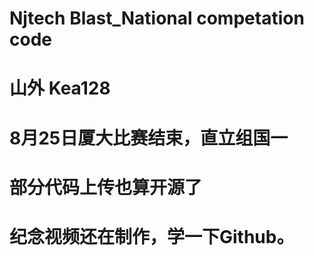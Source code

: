 # Njtech Blast_National competation code
# 山外 Kea128

# 8月25日厦大比赛结束，直立组国一
# 部分代码上传也算开源了
# 纪念视频还在制作，学一下Github。
